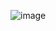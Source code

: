 ![image](https://user-images.githubusercontent.com/103895752/230198530-0394a337-47eb-4d0b-921f-81429dc695b1.png)
